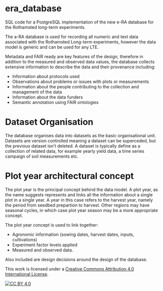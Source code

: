 # era_database
SQL code for a PostgreSQL implementation of the new e-RA database for the Rothamsted long-term experiments.

The a-RA database is used for recording all numeric and text data associated with the Rothamsted Long-term experiments, however the data model is generic and can be used for any LTE.

Metadata and FAIR ready are key features of the design, therefore in addition to the measured and observed data values, the database collects extensive information to describe the data and their provenance including:
- Information about protocols used
- Observations about problems or issues with plots or measurements
- Information about the people contributing to the collection and management of the data
- Information about the data funders
- Semantic annotation using FAIR ontologies

# Dataset Organisation
The database organises data into datasets as the basic organisational unit. Datasets are version controlled meaning a dataset can be superceded, but the previous dataset isn't deleted. A dataset is typically define as a collection of related data, for example yearly yield data, a time series campaign of soil measurements etc. 

# Plot year architectural concept
The plot year is the principal concept behind the data model. A plot year, as the name suggests represents and links all the information about a single plot in a single year. A year in this case refers to the harvest year, namely the period from seedbed prepartion to harvest. Other regions may have seasonal cycles, in which case plot year season may be a more appropriate concept.

The plot year concept is used to link together:
- Agronomic information (sowing dates, harvest dates, inputs, cultivations)
- Experiment factor levels applied
- Measured and observed data.

Also included are design decisions around the design of the database.

This work is licensed under a
[Creative Commons Attribution 4.0 International License][cc-by].

[![CC BY 4.0][cc-by-image]][cc-by]

[cc-by]: http://creativecommons.org/licenses/by/4.0/
[cc-by-image]: https://i.creativecommons.org/l/by/4.0/88x31.png
